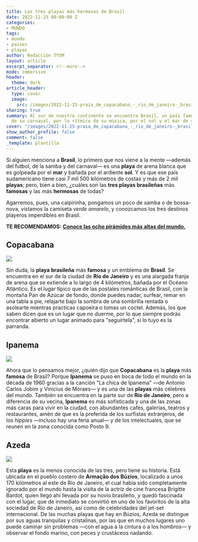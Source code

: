 ```yaml
---
title: Las tres playas más hermosas de Brasil
date: 2022-11-25 00:00:00 Z
categories:
- MUNDO
tags:
- mundo
- paises
- playas
author: Redacción TYSM
layout: article
excerpt_separator: <!--more-->
mode: immersive
header:
  theme: dark
article_header:
  type: cover
  image:
    src: /images/2022-11-25-praia_de_copacabana_-_rio_de_janeiro-_brasil.jpeg
sharing: true
summary: Al sur de nuestro continente se encuentra Brasil, un país famoso por el colorido
  de su carnaval, por lo rítmico de su música, por el sol y el mar de sus playas…
cover: "/images/2022-11-25-praia_de_copacabana_-_rio_de_janeiro-_brasil.jpeg"
show_author_profile: false
comment: false
_template: plantilla
---
```







Si alguien menciona a **Brasil**, lo primero que nos viene a la mente —además del futbol, de la samba y del carnaval— es una **playa** de arena blanca que es golpeada por el **mar** y bañada por el ardiente **sol**. Y es que ese país sudamericano tiene casi 7 mil 500 kilómetros de costas y más de 2 mil **playas**; pero, bien a bien, ¿cuáles son las **tres playas brasileñas** más **famosas** y las más **hermosas** de todas?

Agarremos, pues, una caipirinha, pongamos un poco de samba o de bossa-nova, vistamos la camiseta _verde amarelo_, y conozcamos los tres destinos playeros imperdibles en Brasil.

**TE RECOMENDAMOS:** [**Conoce las ocho pirámides más altas del mundo.**](https://blog.tonoysumariachi.com/mundo/2022/06/16/piramides-mas-altas-del-mundo.html)

## Copacabana

![](https://upload.wikimedia.org/wikipedia/commons/thumb/e/e7/Copacabana_%28232847045%29.jpeg/1024px-Copacabana_%28232847045%29.jpeg)

Sin duda, la **playa** **brasileña** más **famosa** y un emblema de **Brasil**. Se encuentra en el sur de la ciudad de **Río de Janeiro** y es una alargada franja de arena que se extiende a lo largo de 4 kilómetros, bañada por el Océano Atlántico. Es el lugar típico que de las postales románticas de Brasil, con la montaña Pan de Azúcar de fondo, donde puedes nadar, surfear, remar en una tabla a pie, relajarte bajo la sombra de una sombrilla rentada o asolearte mientras practicas capoeira o tomas un coctel. Además, los que saben dicen que es un lugar que no duerme, por lo que siempre podrás encontrar abierto un lugar animado para "seguírtela", si lo tuyo es la parranda.

## Ipanema

![](https://upload.wikimedia.org/wikipedia/commons/thumb/9/94/Ipanema_%28176566569%29.jpeg/1024px-Ipanema_%28176566569%29.jpeg)

Ahora que lo pensamos mejor, ¿quién dijo que **Copacabana** es la **playa** más **famosa** de Brasil? Porque **Ipanema** se puso en boca de todo el mundo en la década de 1960 gracias a la canción "La chica de Ipanema" —de Antonio Carlos Jobim y Vinicius de Moraes— y es una de las **playas** más célebres del mundo. También se encuentra en la parte sur de **Río de Janeiro**, pero a diferencia de su vecina, **Ipanema** es más sofisticada y una de las zonas más caras para vivir en la ciudad, con abundantes cafés, galerías, teatros y restaurantes, amén de que es la preferida de los surfistas extranjeros, de los _hippies_ —incluso hay una feria anual— y de los intelectuales, que se reunen en la zona conocida como Posto 9.

## Azeda

![](https://upload.wikimedia.org/wikipedia/commons/thumb/0/09/Buzios-PraiaAzeda2.jpg/1024px-Buzios-PraiaAzeda2.jpg)

Esta **playa** es la menos conocida de las tres, pero tiene su historia. Está ubicada en el pueblo costero de **Armação dos Búzios**, localizado a unos 170 kilómetros al este de Río de Janeiro, el cual había sido completamente ignorado por el mundo hasta la visita de la actriz de cine francesa Brigitte Bardot, quien llegó ahí llevada por su novio brasileño, y quedó fascinada con el lugar, que de inmediato se convirtió en uno de los favoritos de la alta sociedad de Río de Janeiro, así como de celebridades del jet-set internacional. De las muchas playas que hay en Búzios, Azeda se distingue por sus aguas tranquilas y cristalinas, por las que en muchos lugares uno puede caminar sin problemas —con el agua a la cintura o a los hombros— y observar el fondo marino, con peces y crustáceos nadando.
